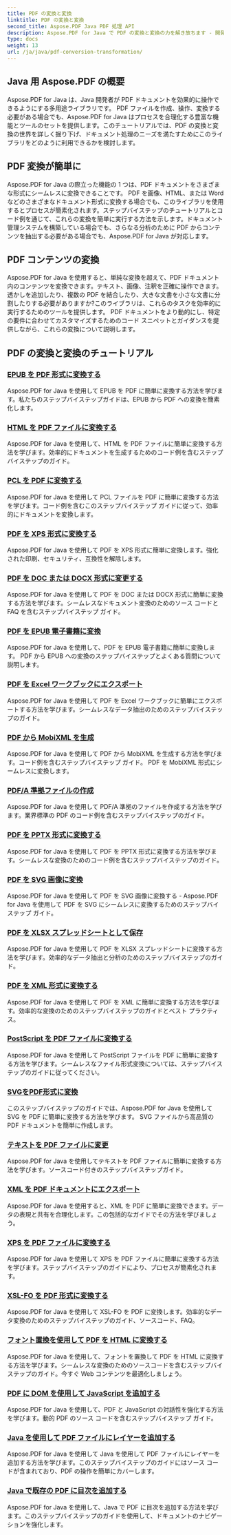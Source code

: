 ```yaml
---
title: PDF の変換と変換
linktitle: PDF の変換と変換
second_title: Aspose.PDF Java PDF 処理 API
description: Aspose.PDF for Java で PDF の変換と変換の力を解き放ちます - 開発者向けの包括的なチュートリアル。今すぐ PDF 処理スキルを向上させましょう!
type: docs
weight: 13
url: /ja/java/pdf-conversion-transformation/
---
```


## Java 用 Aspose.PDF の概要

Aspose.PDF for Java は、Java 開発者が PDF ドキュメントを効果的に操作できるようにする多用途ライブラリです。 PDF ファイルを作成、操作、変換する必要がある場合でも、Aspose.PDF for Java はプロセスを合理化する豊富な機能とツールのセットを提供します。このチュートリアルでは、PDF の変換と変換の世界を詳しく掘り下げ、ドキュメント処理のニーズを満たすためにこのライブラリをどのように利用できるかを検討します。

## PDF 変換が簡単に

Aspose.PDF for Java の際立った機能の 1 つは、PDF ドキュメントをさまざまな形式にシームレスに変換できることです。 PDF を画像、HTML、または Word などのさまざまなドキュメント形式に変換する場合でも、このライブラリを使用するとプロセスが簡素化されます。ステップバイステップのチュートリアルとコード例を通じて、これらの変換を簡単に実行する方法を示します。ドキュメント管理システムを構築している場合でも、さらなる分析のために PDF からコンテンツを抽出する必要がある場合でも、Aspose.PDF for Java が対応します。

## PDF コンテンツの変換

Aspose.PDF for Java を使用すると、単純な変換を超えて、PDF ドキュメント内のコンテンツを変換できます。テキスト、画像、注釈を正確に操作できます。透かしを追加したり、複数の PDF を結合したり、大きな文書を小さな文書に分割したりする必要がありますか?このライブラリは、これらのタスクを効率的に実行するためのツールを提供します。 PDF ドキュメントをより動的にし、特定の要件に合わせてカスタマイズするためのコード スニペットとガイダンスを提供しながら、これらの変換について説明します。

## PDF の変換と変換のチュートリアル
### [EPUB を PDF 形式に変換する](./convert-epub-to-pdf-format/)
Aspose.PDF for Java を使用して EPUB を PDF に簡単に変換する方法を学びます。私たちのステップバイステップガイドは、EPUB から PDF への変換を簡素化します。
### [HTML を PDF ファイルに変換する](./convert-html-to-pdf-files/)
Aspose.PDF for Java を使用して、HTML を PDF ファイルに簡単に変換する方法を学びます。効率的にドキュメントを生成するためのコード例を含むステップバイステップのガイド。
### [PCL を PDF に変換する](./transform-pcl-to-pdfs/)
Aspose.PDF for Java を使用して PCL ファイルを PDF に簡単に変換する方法を学びます。コード例を含むこのステップバイステップ ガイドに従って、効率的にドキュメントを変換します。
### [PDF を XPS 形式に変換する](./convert-pdfs-to-xps-format/)
Aspose.PDF for Java を使用して PDF を XPS 形式に簡単に変換します。強化された印刷、セキュリティ、互換性を解除します。
### [PDF を DOC または DOCX 形式に変更する](./change-pdfs-to-doc-or-docx-format/)
Aspose.PDF for Java を使用して PDF を DOC または DOCX 形式に簡単に変換する方法を学びます。シームレスなドキュメント変換のためのソース コードと FAQ を含むステップバイステップ ガイド。
### [PDF を EPUB 電子書籍に変換](./convert-pdfs-to-epub-ebooks/)
Aspose.PDF for Java を使用して、PDF を EPUB 電子書籍に簡単に変換します。 PDF から EPUB への変換のステップバイステップとよくある質問について説明します。
### [PDF を Excel ワークブックにエクスポート](./export-pdfs-to-excel-workbooks/)
Aspose.PDF for Java を使用して PDF を Excel ワークブックに簡単にエクスポートする方法を学びます。シームレスなデータ抽出のためのステップバイステップのガイド。
### [PDF から MobiXML を生成](./generate-mobixml-from-pdfs/)
Aspose.PDF for Java を使用して PDF から MobiXML を生成する方法を学びます。コード例を含むステップバイステップ ガイド。 PDF を MobiXML 形式にシームレスに変換します。
### [PDF/A 準拠ファイルの作成](./create-pdfa-compliant-files/)
Aspose.PDF for Java を使用して PDF/A 準拠のファイルを作成する方法を学びます。業界標準の PDF のコード例を含むステップバイステップのガイド。
### [PDF を PPTX 形式に変換する](./convert-pdfs-to-pptx-format/)
Aspose.PDF for Java を使用して PDF を PPTX 形式に変換する方法を学びます。シームレスな変換のためのコード例を含むステップバイステップのガイド。
### [PDF を SVG 画像に変換](./convert-pdfs-to-svg-images/)
Aspose.PDF for Java を使用して PDF を SVG 画像に変換する - Aspose.PDF for Java を使用して PDF を SVG にシームレスに変換するためのステップバイステップ ガイド。
### [PDF を XLSX スプレッドシートとして保存](./save-pdfs-as-xlsx-spreadsheets/)
Aspose.PDF for Java を使用して PDF を XLSX スプレッドシートに変換する方法を学びます。効率的なデータ抽出と分析のためのステップバイステップのガイド。
### [PDF を XML 形式に変換する](./convert-pdfs-to-xml-format/)
Aspose.PDF for Java を使用して PDF を XML に簡単に変換する方法を学びます。効率的な変換のためのステップバイステップのガイドとベスト プラクティス。
### [PostScript を PDF ファイルに変換する](./turn-postscript-into-pdf-files/)
Aspose.PDF for Java を使用して PostScript ファイルを PDF に簡単に変換する方法を学びます。シームレスなファイル形式変換については、ステップバイステップのガイドに従ってください。
### [SVGをPDF形式に変換](./convert-svg-to-pdf-format/)
このステップバイステップのガイドでは、Aspose.PDF for Java を使用して SVG を PDF に簡単に変換する方法を学びます。 SVG ファイルから高品質の PDF ドキュメントを簡単に作成します。
### [テキストを PDF ファイルに変更](./change-text-to-pdf-files/)
Aspose.PDF for Java を使用してテキストを PDF ファイルに簡単に変換する方法を学びます。ソースコード付きのステップバイステップガイド。
### [XML を PDF ドキュメントにエクスポート](./export-xml-to-pdf-documents/)
Aspose.PDF for Java を使用すると、XML を PDF に簡単に変換できます。データの表現と共有を合理化します。この包括的なガイドでその方法を学びましょう。
### [XPS を PDF ファイルに変換する](./convert-xps-to-pdf-files/)
Aspose.PDF for Java を使用して XPS を PDF ファイルに簡単に変換する方法を学びます。ステップバイステップのガイドにより、プロセスが簡素化されます。
### [XSL-FO を PDF 形式に変換する](./transform-xsl-fo-to-pdf-format/)
Aspose.PDF for Java を使用して XSL-FO を PDF に変換します。効率的なデータ変換のためのステップバイステップのガイド、ソースコード、FAQ。
### [フォント置換を使用して PDF を HTML に変換する](./convert-pdf-to-html-with-font-substitution/)
Aspose.PDF for Java を使用して、フォントを置換して PDF を HTML に変換する方法を学びます。シームレスな変換のためのソースコードを含むステップバイステップのガイド。今すぐ Web コンテンツを最適化しましょう。
### [PDF に DOM を使用して JavaScript を追加する](./adding-javascript-using-dom-in-pdf/)
Aspose.PDF for Java を使用して、PDF と JavaScript の対話性を強化する方法を学びます。動的 PDF のソース コードを含むステップバイステップ ガイド。
### [Java を使用して PDF ファイルにレイヤーを追加する](./add-layers-to-pdf-file-using-java/)
Aspose.PDF for Java を使用して Java を使用して PDF ファイルにレイヤーを追加する方法を学びます。このステップバイステップのガイドにはソース コードが含まれており、PDF の操作を簡単にカバーします。
### [Java で既存の PDF に目次を追加する](./add-table-of-contents-to-existing-pdf-in-java/)
Aspose.PDF for Java を使用して、Java で PDF に目次を追加する方法を学びます。このステップバイステップのガイドを使用して、ドキュメントのナビゲーションを強化します。